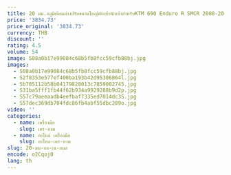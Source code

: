 ```yaml
---
title: 20 มม.อลูมิเนียมล่างปรับขนาดใหญ่พักเท้าพักเท้าสําหรับKTM 690 Enduro R SMCR 2008-2021 2022 2023
price: '3834.73'
price_original: '3834.73'
currency: THB
discount: ''
rating: 4.5
volume: 54
image: S08a0b17e99084c68b5fb8fcc59cfb88bj.jpg
images:
  - S08a0b17e99084c68b5fb8fcc59cfb88bj.jpg
  - S2f8353e577ef400ba193b42d95306864l.jpg
  - Sb705112b58b04179828013c7859002745.jpg
  - S31ba5fff1fb44f62b934a9929288b9d2p.jpg
  - S57c79aeeaadb4eefbaf7335ed7014dc3S.jpg
  - S57dec369db704fdc86fb4abf55dbc209o.jpg
video: ''
categories:
  - name: เครื่องมือ
    slug: เคร-องม
  - name: อะไหล่ เครื่องมือ
    slug: อะไหล-เคร-องม
slug: 20-มม-อล-เน-ยมล
encode: o2Cqoj0
lang: th
---
```

  